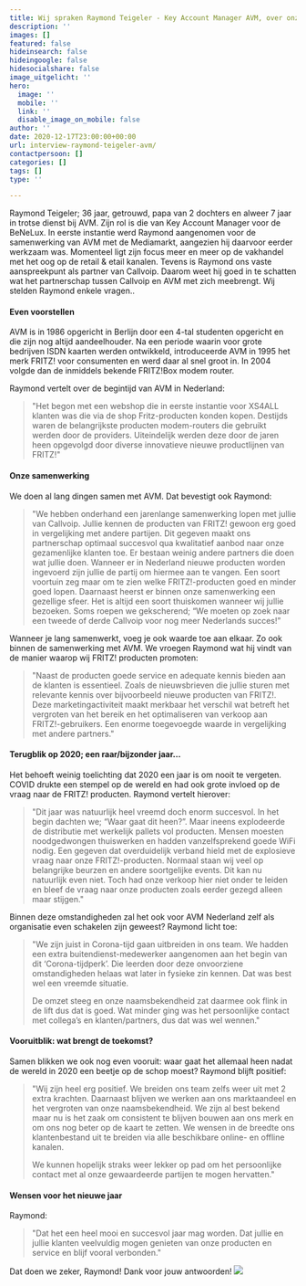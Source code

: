 ```yaml
---
title: Wij spraken Raymond Teigeler - Key Account Manager AVM, over onze samenwerking
description: ''
images: []
featured: false
hideinsearch: false
hideingoogle: false
hidesocialshare: false
image_uitgelicht: ''
hero:
  image: ''
  mobile: ''
  link: ''
  disable_image_on_mobile: false
author: ''
date: 2020-12-17T23:00:00+00:00
url: interview-raymond-teigeler-avm/
contactpersoon: []
categories: []
tags: []
type: ''

---
```

Raymond Teigeler; 36 jaar, getrouwd, papa van 2 dochters en alweer 7 jaar in trotse dienst bij AVM. Zijn rol is die van Key Account Manager voor de BeNeLux. In eerste instantie werd Raymond aangenomen voor de samenwerking van AVM met de Mediamarkt, aangezien hij daarvoor eerder werkzaam was. Momenteel ligt zijn focus meer en meer op de vakhandel met het oog op de retail & etail kanalen. Tevens is Raymond ons vaste aanspreekpunt als partner van Callvoip. Daarom weet hij goed in te schatten wat het partnerschap tussen Callvoip en AVM met zich meebrengt. Wij stelden Raymond enkele vragen..

#### Even voorstellen

AVM is in 1986 opgericht in Berlijn door een 4-tal studenten opgericht en die zijn nog altijd aandeelhouder. Na een periode waarin voor grote bedrijven ISDN kaarten werden ontwikkeld, introduceerde AVM in 1995 het merk FRITZ! voor consumenten en werd daar al snel groot in. In 2004 volgde dan de inmiddels bekende FRITZ!Box modem router. 

Raymond vertelt over de begintijd van AVM in Nederland: 

> "Het begon met een webshop die in eerste instantie voor XS4ALL klanten was die via de shop Fritz-producten konden kopen. Destijds waren de belangrijkste producten modem-routers die gebruikt werden door de providers. Uiteindelijk werden deze door de jaren heen opgevolgd door diverse innovatieve nieuwe productlijnen van FRITZ!"

#### Onze samenwerking

We doen al lang dingen samen met AVM. Dat bevestigt ook Raymond: 

> "We hebben onderhand een jarenlange samenwerking lopen met jullie van Callvoip. Jullie kennen de producten van FRITZ! gewoon erg goed in vergelijking met andere partijen. Dit gegeven maakt ons partnerschap optimaal succesvol qua kwalitatief aanbod naar onze gezamenlijke klanten toe. Er bestaan weinig andere partners die doen wat jullie doen. Wanneer er in Nederland nieuwe producten worden ingevoerd zijn jullie de partij om hiermee aan te vangen. Een soort voortuin zeg maar om te zien welke FRITZ!-producten goed en minder goed lopen. Daarnaast heerst er binnen onze samenwerking een gezellige sfeer. Het is altijd een soort thuiskomen wanneer wij jullie bezoeken. Soms roepen we gekscherend; “We moeten op zoek naar een tweede of derde Callvoip voor nog meer Nederlands succes!”

Wanneer je lang samenwerkt, voeg je ook waarde toe aan elkaar. Zo ook binnen de samenwerking met AVM. We vroegen Raymond wat hij vindt van de manier waarop wij FRITZ! producten promoten:

> "Naast de producten goede service en adequate kennis bieden aan de klanten is essentieel. Zoals de nieuwsbrieven die jullie sturen met relevante kennis over bijvoorbeeld nieuwe producten van FRITZ!. Deze marketingactiviteit maakt merkbaar het verschil wat betreft het vergroten van het bereik en het optimaliseren van verkoop aan FRITZ!-gebruikers. Een enorme toegevoegde waarde in vergelijking met andere partners."

#### Terugblik op 2020; een raar/bijzonder jaar…

Het behoeft weinig toelichting dat 2020 een jaar is om nooit te vergeten. COVID drukte een stempel op de wereld en had ook grote invloed op de vraag naar de FRITZ! producten. Raymond vertelt hierover:

> "Dit  jaar was natuurlijk heel vreemd doch enorm succesvol. In het begin dachten we;  “Waar gaat dit heen?”. Maar ineens explodeerde de distributie met werkelijk pallets vol producten. Mensen moesten noodgedwongen thuiswerken en hadden vanzelfsprekend goede WiFi nodig. Een gegeven dat overduidelijk verband hield met de explosieve vraag naar onze FRITZ!-producten. Normaal staan wij veel op belangrijke beurzen en andere soortgelijke events. Dit kan nu natuurlijk even niet. Toch had onze verkoop hier niet onder te leiden en bleef de vraag naar onze producten zoals eerder gezegd alleen maar stijgen."

Binnen deze omstandigheden zal het ook voor AVM Nederland zelf als organisatie even schakelen zijn geweest? Raymond licht toe:

> "We zijn juist in Corona-tijd gaan uitbreiden in ons team. We hadden een extra buitendienst-medewerker aangenomen aan het begin van dit ‘Corona-tijdperk’. Die leerden door deze onvoorziene omstandigheden helaas wat later in fysieke zin kennen. Dat was best wel een vreemde situatie.
>
> De omzet steeg en onze naamsbekendheid zat daarmee ook flink in de lift dus dat is goed. Wat minder ging was het persoonlijke contact met collega’s en klanten/partners, dus dat was wel wennen."

#### Vooruitblik: wat brengt de toekomst?

Samen blikken we ook nog even vooruit: waar gaat het allemaal heen nadat de wereld in 2020 een beetje op de schop moest? Raymond blijft positief: 

> "Wij zijn heel erg positief. We breiden ons team zelfs weer uit met 2 extra krachten. Daarnaast blijven we werken aan ons marktaandeel en het vergroten van onze naamsbekendheid. We zijn al best bekend maar nu is het zaak om consistent te blijven bouwen aan ons merk en om ons nog beter op de kaart te zetten. We wensen in de breedte ons klantenbestand uit te breiden via alle beschikbare online- en offline kanalen.
>
> We kunnen hopelijk straks weer lekker op pad om het persoonlijke contact met al onze gewaardeerde partijen te mogen hervatten."

#### Wensen voor het nieuwe jaar

Raymond: 

> "Dat het een heel mooi en succesvol jaar mag worden. Dat jullie en jullie klanten veelvuldig mogen genieten van onze producten en service en blijf vooral verbonden."

Dat doen we zeker, Raymond! Dank voor jouw antwoorden!
<a target="_blank" href="https://nl.avm.de/"><img src="https://res.cloudinary.com/callvoip/image/upload/v1608539538/avm_logo_ud8jh7.png"></a>
